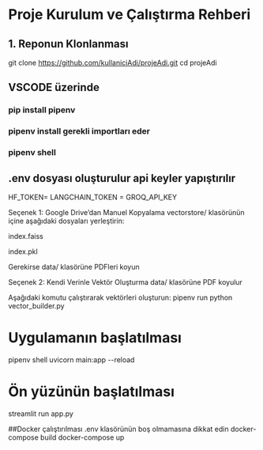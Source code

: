 # Proje Kurulum ve Çalıştırma Rehberi

## 1. Reponun Klonlanması

git clone https://github.com/kullaniciAdi/projeAdi.git
cd projeAdi


## VSCODE üzerinde
### pip install pipenv
### pipenv install gerekli importları eder
### pipenv shell

## .env dosyası oluşturulur api keyler yapıştırılır
HF_TOKEN=
LANGCHAIN_TOKEN = 
GROQ_API_KEY 

Seçenek 1: Google Drive’dan Manuel Kopyalama
vectorstore/ klasörünün içine aşağıdaki dosyaları yerleştirin:

index.faiss

index.pkl

Gerekirse data/ klasörüne PDFleri koyun

Seçenek 2: Kendi Verinle Vektör Oluşturma
data/ klasörüne PDF koyulur

Aşağıdaki komutu çalıştırarak vektörleri oluşturun:
pipenv run python vector_builder.py

# Uygulamanın başlatılması
pipenv shell
uvicorn main:app --reload

# Ön yüzünün başlatılması
streamlit run app.py


##Docker çalıştırılması
.env klasörünün boş olmamasına dikkat edin
docker-compose build
docker-compose up
